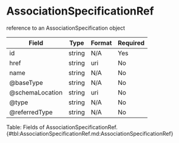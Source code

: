 <!--
    ATTENTION: This file was generated via gradle!
               Do NOT manually edit this file! Any such changes will be overwritten!
-->

# AssociationSpecificationRef

reference to an AssociationSpecification object

| Field | Type | Format | Required |
|-------|---|--------|---|
| id | string | N/A | Yes |
| href | string | uri | No |
| name | string | N/A | No |
| \@baseType | string | N/A | No |
| \@schemaLocation | string | uri | No |
| \@type | string | N/A | No |
| \@referredType | string | N/A | No |

Table: Fields of AssociationSpecificationRef. {#tbl:AssociationSpecificationRef.md:AssociationSpecificationRef}
